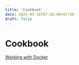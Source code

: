 ```yaml
---
title: 'Cookbook'
date: 2025-03-16T07:20:00+07:00
draft: false
---
```


# Cookbook

[Working with Docker](./working-with-docker/)
